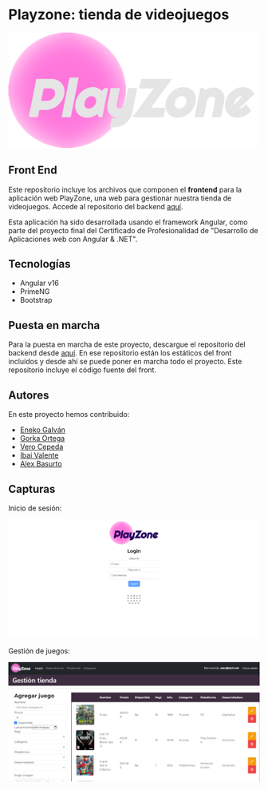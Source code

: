 # Playzone: tienda de videojuegos
![PLAY ZONE](readme_docs/logo_bn.png)

## Front End

Este repositorio incluye los archivos que componen el **frontend** para la aplicación web PlayZone, una web para gestionar nuestra tienda de videojuegos. Accede al repositorio del backend [aquí](https://github.com/alexBasurto/mi-tienda-videojuegos).

Esta aplicación ha sido desarrollada usando el framework Angular, como parte del proyecto final del Certificado de Profesionalidad de "Desarrollo de Aplicaciones web con Angular & .NET".

## Tecnologías

- Angular v16
- PrimeNG
- Bootstrap

## Puesta en marcha

Para la puesta en marcha de este proyecto, descargue el repositorio del backend desde [aquí](https://github.com/alexBasurto/mi-tienda-videojuegos). En ese repositorio están los estáticos del front incluídos y desde ahí se puede poner en marcha todo el proyecto. Este repositorio incluye el código fuente del front.

## Autores

En este proyecto hemos contribuido:

- [Eneko Galván](https://github.com/EnekoGS)
- [Gorka Ortega](https://github.com/motxobe)
- [Vero Cepeda](https://github.com/My-Vero)
- [Ibai Valente](https://github.com/ibaivalente)
- [Alex Basurto](https://github.com/alexBasurto)

## Capturas

Inicio de sesión:

![alt text](readme_docs/CAP1.png)

Gestión de juegos:

![alt text](readme_docs/CAP2.png)
